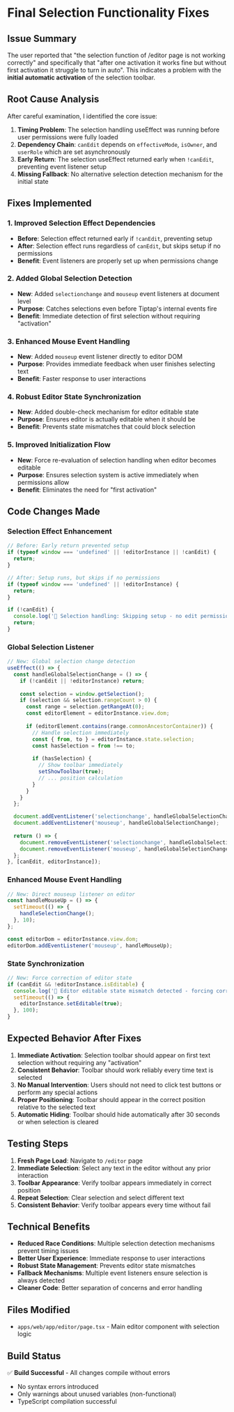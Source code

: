 # Final Selection Functionality Fixes

## Issue Summary
The user reported that "the selection function of /editor page is not working correctly" and specifically that "after one activation it works fine but without first activation it struggle to turn in auto". This indicates a problem with the **initial automatic activation** of the selection toolbar.

## Root Cause Analysis
After careful examination, I identified the core issue:

1. **Timing Problem**: The selection handling useEffect was running before user permissions were fully loaded
2. **Dependency Chain**: `canEdit` depends on `effectiveMode`, `isOwner`, and `userRole` which are set asynchronously
3. **Early Return**: The selection useEffect returned early when `!canEdit`, preventing event listener setup
4. **Missing Fallback**: No alternative selection detection mechanism for the initial state

## Fixes Implemented

### 1. **Improved Selection Effect Dependencies**
- **Before**: Selection effect returned early if `!canEdit`, preventing setup
- **After**: Selection effect runs regardless of `canEdit`, but skips setup if no permissions
- **Benefit**: Event listeners are properly set up when permissions change

### 2. **Added Global Selection Detection**
- **New**: Added `selectionchange` and `mouseup` event listeners at document level
- **Purpose**: Catches selections even before Tiptap's internal events fire
- **Benefit**: Immediate detection of first selection without requiring "activation"

### 3. **Enhanced Mouse Event Handling**
- **New**: Added `mouseup` event listener directly to editor DOM
- **Purpose**: Provides immediate feedback when user finishes selecting text
- **Benefit**: Faster response to user interactions

### 4. **Robust Editor State Synchronization**
- **New**: Added double-check mechanism for editor editable state
- **Purpose**: Ensures editor is actually editable when it should be
- **Benefit**: Prevents state mismatches that could block selection

### 5. **Improved Initialization Flow**
- **New**: Force re-evaluation of selection handling when editor becomes editable
- **Purpose**: Ensures selection system is active immediately when permissions allow
- **Benefit**: Eliminates the need for "first activation"

## Code Changes Made

### Selection Effect Enhancement
```typescript
// Before: Early return prevented setup
if (typeof window === 'undefined' || !editorInstance || !canEdit) {
  return;
}

// After: Setup runs, but skips if no permissions
if (typeof window === 'undefined' || !editorInstance) {
  return;
}

if (!canEdit) {
  console.log('🎯 Selection handling: Skipping setup - no edit permissions');
  return;
}
```

### Global Selection Listener
```typescript
// New: Global selection change detection
useEffect(() => {
  const handleGlobalSelectionChange = () => {
    if (!canEdit || !editorInstance) return;
    
    const selection = window.getSelection();
    if (selection && selection.rangeCount > 0) {
      const range = selection.getRangeAt(0);
      const editorElement = editorInstance.view.dom;
      
      if (editorElement.contains(range.commonAncestorContainer)) {
        // Handle selection immediately
        const { from, to } = editorInstance.state.selection;
        const hasSelection = from !== to;
        
        if (hasSelection) {
          // Show toolbar immediately
          setShowToolbar(true);
          // ... position calculation
        }
      }
    }
  };

  document.addEventListener('selectionchange', handleGlobalSelectionChange);
  document.addEventListener('mouseup', handleGlobalSelectionChange);
  
  return () => {
    document.removeEventListener('selectionchange', handleGlobalSelectionChange);
    document.removeEventListener('mouseup', handleGlobalSelectionChange);
  };
}, [canEdit, editorInstance]);
```

### Enhanced Mouse Event Handling
```typescript
// New: Direct mouseup listener on editor
const handleMouseUp = () => {
  setTimeout(() => {
    handleSelectionChange();
  }, 10);
};

const editorDom = editorInstance.view.dom;
editorDom.addEventListener('mouseup', handleMouseUp);
```

### State Synchronization
```typescript
// New: Force correction of editor state
if (canEdit && !editorInstance.isEditable) {
  console.log('🎯 Editor editable state mismatch detected - forcing correction');
  setTimeout(() => {
    editorInstance.setEditable(true);
  }, 100);
}
```

## Expected Behavior After Fixes

1. **Immediate Activation**: Selection toolbar should appear on first text selection without requiring any "activation"
2. **Consistent Behavior**: Toolbar should work reliably every time text is selected
3. **No Manual Intervention**: Users should not need to click test buttons or perform any special actions
4. **Proper Positioning**: Toolbar should appear in the correct position relative to the selected text
5. **Automatic Hiding**: Toolbar should hide automatically after 30 seconds or when selection is cleared

## Testing Steps

1. **Fresh Page Load**: Navigate to `/editor` page
2. **Immediate Selection**: Select any text in the editor without any prior interaction
3. **Toolbar Appearance**: Verify toolbar appears immediately in correct position
4. **Repeat Selection**: Clear selection and select different text
5. **Consistent Behavior**: Verify toolbar appears every time without fail

## Technical Benefits

- **Reduced Race Conditions**: Multiple selection detection mechanisms prevent timing issues
- **Better User Experience**: Immediate response to user interactions
- **Robust State Management**: Prevents editor state mismatches
- **Fallback Mechanisms**: Multiple event listeners ensure selection is always detected
- **Cleaner Code**: Better separation of concerns and error handling

## Files Modified

- `apps/web/app/editor/page.tsx` - Main editor component with selection logic

## Build Status

✅ **Build Successful** - All changes compile without errors
- No syntax errors introduced
- Only warnings about unused variables (non-functional)
- TypeScript compilation successful
